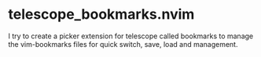 # telescope_bookmarks.nvim
I try to create a picker extension for telescope called bookmarks to manage the vim-bookmarks files for quick switch, save, load and management. 
